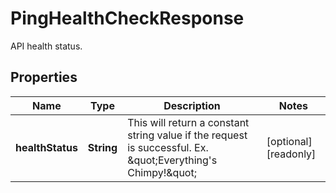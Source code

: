 

# PingHealthCheckResponse

API health status.

## Properties

| Name | Type | Description | Notes |
|------------ | ------------- | ------------- | -------------|
|**healthStatus** | **String** | This will return a constant string value if the request is successful. Ex. \&quot;Everything&#39;s Chimpy!\&quot; |  [optional] [readonly] |



